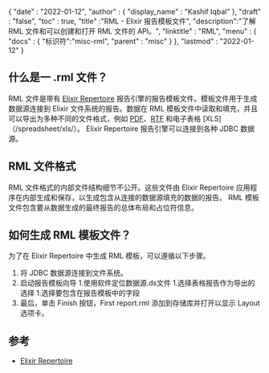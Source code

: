 {
  "date" : "2022-01-12",
  "author" : {
    "display_name" : "Kashif Iqbal"
},
  "draft" : "false",
  "toc" : true,
  "title" :"RML - Elixir 报告模板文件",
  "description":"了解 RML 文件和可以创建和打开 RML 文件的 API。",
  "linktitle" : "RML",
  "menu" : {
    "docs" : {
"标识符":"misc-rml",
      "parent" : "misc"
}
},
  "lastmod" : "2022-01-12"
}

## 什么是一 .rml 文件？

RML 文件是带有 [Elixir Repertoire](https://elixirtech.com/repertoire-2/) 报告引擎的报告模板文件。模板文件用于生成数据源连接到 Elixir 文件系统的报告。数据在 RML 模板文件中读取和填充，并且可以导出为多种不同的文件格式，例如 [PDF](/zh/pdf/)、[RTF](/zh/word-processing/rtf/) 和电子表格 [XLS] （/spreadsheet/xls/）。 Elixir Repertoire 报告引擎可以连接到各种 JDBC 数据源。

## RML 文件格式

RML 文件格式的内部文件结构细节不公开。这些文件由 Elixir Repertoire 应用程序在内部生成和保存，以生成包含从连接的数据源填充的数据的报告。 RML 模板文件包含要从数据生成的最终报告的总体布局和占位符信息。

## 如何生成 RML 模板文件？

为了在 Elixir Repertoire 中生成 RML 模板，可以遵循以下步骤。

1. 将 JDBC 数据源连接到文件系统。
1. 启动报告模板向导
1.使用软件定位数据源.ds文件
1.选择表格报告作为导出的选择
1.选择要包含在报告模板中的字段
1. 最后，单击 Finish 按钮，First report.rml 添加到存储库并打开以显示 Layout 选项卡。

## 参考

* [Elixir Repertoire](https://elixirtech.com/repertoire-2/)

